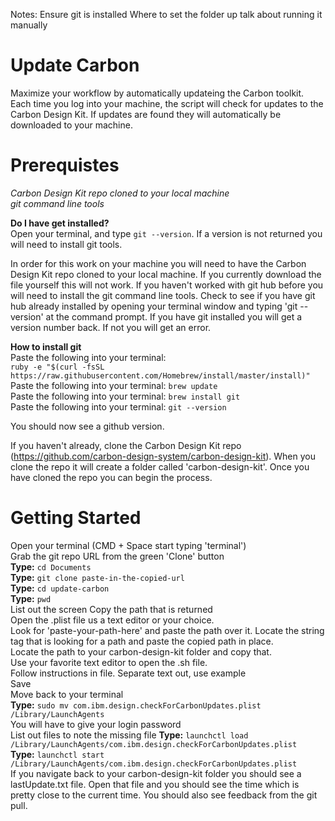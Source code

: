 Notes: 
Ensure git is installed
Where to set the folder up
talk about running it manually
# Update Carbon
Maximize your workflow by automatically updateing the Carbon toolkit. Each time you log into your machine, the script will check for updates to the Carbon Design Kit. If updates are found they will automatically be downloaded to your machine. 

# Prerequistes
*Carbon Design Kit repo cloned to your local machine*<br/>
*git command line tools*<br/>

**Do I have get installed?**<br/>
Open your terminal, and type `git --version`. If a version is not returned you will need to install git tools.<br/>


In order for this work on your machine you will need to have the Carbon Design Kit repo cloned to your local machine. If you currently download the file yourself this will not work. If you haven't worked with git hub before you will need to install the git command line tools. Check to see if you have git hub already installed by opening your terminal window and typing 'git --version' at the command prompt. If you have git installed you will get a version number back. If not you will get an error.

**How to install git**<br/>
Paste the following into your terminal:<br/> `ruby -e "$(curl -fsSL https://raw.githubusercontent.com/Homebrew/install/master/install)"`<br/>
Paste the following into your terminal: `brew update` <br/>
Paste the following into your terminal: `brew install git`<br/>
Paste the following into your terminal: `git --version`<br/>

You should now see a github version.<br/>

If you haven't already, clone the Carbon Design Kit repo (https://github.com/carbon-design-system/carbon-design-kit). When you clone the repo it will create a folder called 'carbon-design-kit'. Once you have cloned the repo you can begin the process.<br/>

# Getting Started
Open your terminal (CMD + Space start typing 'terminal')<br/>
Grab the git repo URL from the green 'Clone' button<br/>
**Type:** `cd Documents`<br/>
**Type:** `git clone paste-in-the-copied-url`<br/>
**Type:** `cd update-carbon`<br/>
**Type:** `pwd`<br/>
List out the screen
Copy the path that is returned<br/>
Open the .plist file us a text editor or your choice.<br/>
Look for 'paste-your-path-here' and paste the path over it.
Locate the string tag that is looking for a path and paste the copied path in place.<br/>
Locate the path to your carbon-design-kit folder and copy that.<br/>
Use your favorite text editor to open the .sh file.<br/>
Follow instructions in file. Separate text out, use example<br/>
Save<br/>
Move back to your terminal<br/>
**Type:** `sudo mv com.ibm.design.checkForCarbonUpdates.plist /Library/LaunchAgents`<br/>
You will have to give your login password<br/>
List out files to note the missing file
**Type:** `launchctl load /Library/LaunchAgents/com.ibm.design.checkForCarbonUpdates.plist`<br/>
**Type:** `launchctl start /Library/LaunchAgents/com.ibm.design.checkForCarbonUpdates.plist`<br/>
If you navigate back to your carbon-design-kit folder you should see a lastUpdate.txt file. Open that file and you should see the time which is pretty close to the current time. You should also see feedback from the git pull.

 
